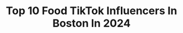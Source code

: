 ---
title: Top 10 Food TikTok Influencers In Boston In 2024
description: >-
  Find top food TikTok influencers in Boston in 2024. Most popular hashtags: #fyp #food #boston #foryoupage.
platform: TikTok
hits: 54
text_top: Identify the top-rated TikTok accounts on inBeat.
text_bottom: Our platform has 54 TikTok influencers like this in Boston, United States for you to work with.
profiles:
  - username: "danagoeswest"
    fullname: >-
      Dana West
    bio: >-
      Venmo: @danagoeswest Instagram: reverend_west Boston
    location: "United States"
    followers: 24200
    engagement: 1112
    commentsToLikes: 0.048790
    id: ckcvhjjxkubug0j23nt411t8r
    verified: true
    hashtags: "#punk, #duet, #soho, #rock"
  - username: "starting9"
    fullname: >-
      starting9
    bio: >-
      The Number one baseball podcast in the world
    location: "United States"
    followers: 239700
    engagement: 1545
    commentsToLikes: 0.009595
    id: ckb9r6n1enfdk0j23vugfzoe0
    verified: true
    hashtags: "#baseball, #fyp, #sports, #fail"
  - username: "ilikethatsweater"
    fullname: >-
      ilikethatsweater
    bio: >-
      Boston. Food. Life. CEO of Resting Bitch Face Married. IDGAF. DILLIGAF?
    location: "United States"
    followers: 16973
    engagement: 1718
    commentsToLikes: 0.053991
    id: ck8vxdwtgqtjn0j78pqm9i7ak
    verified: false
    hashtags: "#petparent, #distancedance, #happyeaster, #reallifeathome"
  - username: "rletto"
    fullname: >-
      RLETTO
    bio: >-
      CEO of Adobo Team Grey Eyes 👀 Black & Dominican 🖤🇩🇴 30k?🔥❤️
    location: "United States"
    followers: 24700
    engagement: 1053
    commentsToLikes: 0.012425
    id: ck8nc9ak7di0d0j78i9frg6fv
    verified: false
    hashtags: "#challenge, #fyp, #food, #funny"
  - username: "kathandevaraj1"
    fullname: >-
      kathandevaraj
    bio: >-
      18 Indian 🇮🇳🇺🇲 Road to 20K -University of Kentucky 24
    location: "United States"
    followers: 10900
    engagement: 680
    commentsToLikes: 0.110348
    id: ckbexcr0khm2z0j23zihfcvsj
    verified: false
    hashtags: "#alabama, #ohiostate, #fyp, #indian"
  - username: "trev1203"
    fullname: >-
      Trevor Herbert
    bio: >-
      29 NH LowbedLowLife 👻 Trev1203
    location: "United States"
    followers: 4179
    engagement: 759
    commentsToLikes: 0.019687
    id: ckc1myhotrjox0j23jftt7uo3
    verified: false
    hashtags: "#northeast, #talbert, #westernstar, #fyp"
  - username: "mommy_nikki"
    fullname: >-
      Nikki
    bio: >-
      MAGA life
    location: "United States"
    followers: 65900
    engagement: 1072
    commentsToLikes: 0.444036
    id: ck8oyzq4l9qrz0j78tv19zemp
    verified: false
    hashtags: "#biden, #greenscreen, #maga, #foryou"
  - username: "cool.true"
    fullname: >-
      cool.true
    bio: >-
      just for fun venmo: cooltru17
    location: "United States"
    followers: 32900
    engagement: 1920
    commentsToLikes: 0.018861
    id: ckcdttn1je3uf0j233hpqh1l8
    verified: false
    hashtags: "#dunkin, #donuts, #charliedamelio, #dunkindonuts"
  - username: "joegill88"
    fullname: >-
      Joe Gill
    bio: >-
      40ish Dad From Bostonish Jobless But Not Hopeless
    location: "United States"
    followers: 9195
    engagement: 871
    commentsToLikes: 0.100622
    id: ckb9he83h72dr0j231oad3gw8
    verified: false
    hashtags: "#boston, #genx, #music, #fyp"
  - username: "dustintoddrennells"
    fullname: >-
      Dustin Todd Rennells
    bio: >-
      Boston, teacher, nerd, ginger, 🏳️‍🌈 Insta: madyago | Classroom wishlist below
    location: "United States"
    followers: 82500
    engagement: 1822
    commentsToLikes: 0.053539
    id: ckacdunspk08w0i78kigjrti4
    verified: false
    hashtags: "#ribbon, #lifehack, #teacher, #teachersoftiktok"
---